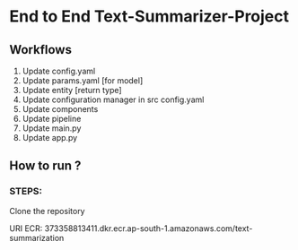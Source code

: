 # End to End Text-Summarizer-Project


## Workflows

1. Update config.yaml
2. Update params.yaml [for model]
3. Update entity [return type]
4. Update configuration manager in src config.yaml
5. Update components
6. Update pipeline
7. Update main.py
8. Update app.py

## How to run ?

### STEPS:
Clone the repository


URI ECR: 373358813411.dkr.ecr.ap-south-1.amazonaws.com/text-summarization